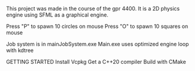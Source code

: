 This project was made in the course of the gpr 4400. It is a 2D physics engine using SFML as a graphical engine.

Press "P" to spawn 10 circles on mouse
Press "O" to spawn 10 squares on mouse

Job system is in mainJobSystem.exe
Main.exe uses optimized engine loop with kdtree

GETTING STARTED
Install Vcpkg
Get a C++20 compiler
Build with CMake
